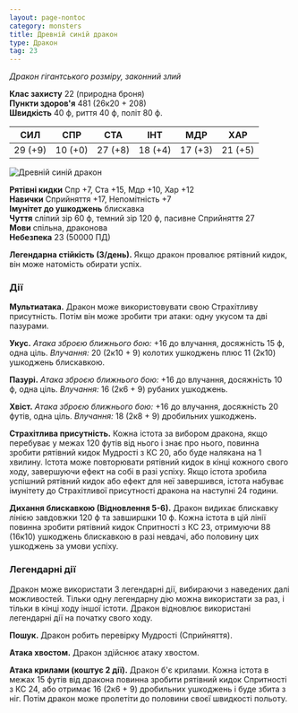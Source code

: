 ```yaml
---
layout: page-nontoc
category: monsters
title: Древній синій дракон
type: Дракон
tag: 23
---
```


_Дракон гігантського розміру, законний злий_

**Клас захисту** 22 (природна броня)    
**Пункти здоров'я** 481 (26к20 + 208)    
**Швидкість** 40 ф, риття 40 ф, політ 80 ф.

| СИЛ     | СПР     | СТА     | ІНТ     | МДР     | ХАР     |
| ------- | ------- | ------- | ------- | ------- | ------- |
| 29 (+9) | 10 (+0) | 27 (+8) | 18 (+4) | 17 (+3) | 21 (+5) |

![Древній синій дракон](https://www.dndbeyond.com/avatars/thumbnails/21222/270/1000/1000/637708182215718690.jpeg)

**Рятівні кидки** Спр +7, Ста +15, Мдр +10, Хар +12    
**Навички** Сприйняття +17, Непомітність +7    
**Імунітет до ушкоджень** блискавка    
**Чуття** сліпий зір 60 ф, темний зір 120 ф, пасивне Сприйняття 27    
**Мови** спільна, драконова    
**Небезпека** 23 (50000 ПД)

**Легендарна стійкість (3/день).** Якщо дракон провалює рятівний кидок, він може натомість обирати успіх.

### Дії
**Мультиатака.** Дракон може використовувати свою Страхітливу присутність. Потім він може зробити три атаки: одну укусом та дві пазурами.    

**Укус.** _Атака зброєю ближнього бою:_ +16 до влучання, досяжність 15 ф, одна ціль. *Влучання:* 20 (2к10 + 9) колотих ушкоджень плюс 11 (2к10) ушкоджень блискавкою.    

**Пазурі.** _Атака зброєю ближнього бою:_ +16 до влучання, досяжність 10 ф, одна ціль. _Влучання:_ 16 (2к6 + 9) рубаних ушкоджень.    

**Хвіст.** _Атака зброєю ближнього бою:_ +16 до влучання, досяжність 20 футів, одна ціль. _Влучання:_ 18 (2к8 + 9) дробильних ушкоджень.    

**Страхітлива присутність.** Кожна істота за вибором дракона, якщо перебуває у межах 120 футів від нього і знає про нього, повинна зробити рятівний кидок Мудрості з КС 20, або буде налякана на 1 хвилину. Істота може повторювати рятівний кидок в кінці кожного свого ходу, завершуючи ефект на собі в разі успіху. Якщо істота зробила успішний рятівний кидок або ефект для неї завершився, істота набуває імунітету до Страхітливої присутності дракона на наступні 24 години.    

**Дихання блискавкою (Відновлення 5-6).** Дракон видихає блискавку лінією завдовжки 120 ф та завширшки 10 ф. Кожна істота в цій лінії повинна зробити рятівний кидок Спритності з КС 23, отримуючи 88 (16к10) ушкоджень блискавкою в разі невдачі, або половину цих ушкоджень за умови успіху.

### Легендарні дії
Дракон може використати 3 легендарні дії, вибираючи з наведених далі можливостей. Тільки одну легендарну дію можна використати за раз, і тільки в кінці ходу іншої істоти. Дракон відновлює використані легендарні дії на початку свого ходу.    

**Пошук.** Дракон робить перевірку Мудрості (Сприйняття).    

**Атака хвостом.** Дракон здійснює атаку хвостом.    

**Атака крилами (коштує 2 дії).** Дракон б'є крилами. Кожна істота в межах 15 футів від дракона повинна зробити рятівний кидок Спритності з КС 24, або отримає 16 (2к6 + 9) дробильних ушкоджень і буде збита з ніг. Потім дракон може пролетіти до половини своєї швидкості польоту.
